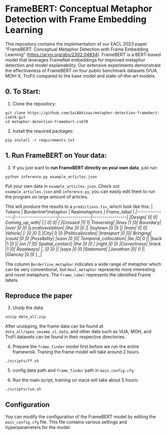 # FrameBERT: Conceptual Metaphor Detection with Frame Embedding Learning

This repository contains the implementation of our EACL 2023 paper "FrameBERT: Conceptual Metaphor Detection with Frame Embedding Learning" (https://arxiv.org/abs/2302.04834). FrameBERT is a BERT-based model that leverages FrameNet embeddings for improved metaphor detection and model explainability. Our extensive experiments demonstrate the effectiveness of FrameBERT on four public benchmark datasets (VUA, MOH-X, TroFi) compared to the base model and state-of-the-art models.

## 0. To Start:

1. Clone the repository:

```
git clone https://github.com/SaiAbhinav/metaphor-detection-framebert-cs678.git
cd metaphor-detection-framebert-cs678
```

2. Install the required packages:

```
pip install -r requirements.txt
```

## 1. Run FrameBERT on Your data:

3. If you just want to **run FrameBERT directly on your own data**, just run:

```
python inference.py example_articles.json
```

Put your own data in `example_articles.json`. Check out `example_articles.json` and `inference.py`, you can easily edit them to run the program on large amount of articles.

This will produce the results to a `predictions.tsv`, which look like this:
| Tokens | Borderline\*metaphor | Real*metaphors | Frame_label |
|----------------|---------------------|----------------|-----------------|
|Design| 0| 0| Coming_up_with|
|:| 0| 0| *|
|Crossed |1| 1| Traversing|
|lines |1 |0| Boundary|
|over |0 |0 |Locative*relation|
|the |0 |0 |*|
|toytown |0 |0 |_|
|tram| 0| 0| Vehicle|
|: |0 |0 |_|
|City| 0 |0 |Political*locales|
|transport |0 |0| Bringing|
|could |0 |0 |Possibility|
|soon |0 |0| Temporal_collocation|
|be |0| 0 |*|
|back |1 |0 |_|
|on |1 |0| Spatial_contact|
|the |0 |0 _|
|right |0 |0 |Correctness|
|track |1 |0| Roadways|
|, |0 |0 |_|
|says |0 |0 |Statement|
|Jonathan |0| 0 |_|
|Glancey |0 |0 | \_|

The column `Borderline_metaphor` indicates a wide range of metaphor which can be very conventional, but `Real_metaphor` represents more interesting and novel metaphors. The `Frame_label` represents the identified Frame labels.

## Reproduce the paper

3. Unzip the data:

```
unzip data_all.zip
```

After unzipping, the frame data can be found at `data_all/open_sesame_v1_data`, and other data such as VUA, MOH, and TroFi datasets can be found in their respective directories.

4. Prepare the `frame_finder` model first before we run the entire framewrok. Traning the frame model will take around 2 hours.

```
./scripts/ff.sh
```

5. config data path and `frame_finder` path in `main_config.cfg`

6. Run the main script, training on `VUA18` will take about 5 hours:

```
./scripts/run.sh
```

## Configuration

You can modify the configuration of the FrameBERT model by editing the `main_config.cfg` file. This file contains various settings and hyperparameters for the model.
